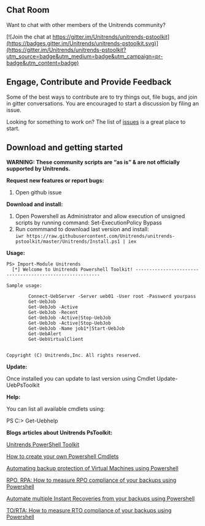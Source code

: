 Chat Room
---------

Want to chat with other members of the Unitrends community?

[![Join the chat at https://gitter.im/Unitrends/unitrends-pstoolkit](https://badges.gitter.im/Unitrends/unitrends-pstoolkit.svg)](https://gitter.im/Unitrends/unitrends-pstoolkit?utm_source=badge&utm_medium=badge&utm_campaign=pr-badge&utm_content=badge)

Engage, Contribute and Provide Feedback
---------------------------------------

Some of the best ways to contribute are to try things out, file bugs, and join in gitter conversations. You are encouraged to start a discussion by filing an issue. 

Looking for something to work on? The list of [issues](https://github.com/Unitrends/unitrends-pstoolkit/issues) is a great place to start.

Download and getting started
---------------------------------------

**WARNING: These community scripts are “as is” & are not officially supported by Unitrends.**

**Request new features or report bugs:**

1. Open github issue

**Download and install:**

1. Open Powershell as Administrator and allow execution of unsigned scripts by running command: Set-ExecutionPolicy Bypass
2. Run commmand to download last version and install:  
``` iwr https://raw.githubusercontent.com/Unitrends/unitrends-pstoolkit/master/Unitrends/Install.ps1 | iex ```

**Usage:**

    PS> Import-Module Unitrends
      [*] Welcome to Unitrends Powershell Toolkit! ---------------------------------------------------------
      
    Sample usage:   

            Connect-UebServer -Server ueb01 -User root -Password yourpass
            Get-UebJob
            Get-UebJob -Active
            Get-UebJob -Recent
            Get-UebJob -Active|Stop-UebJob
            Get-UebJob -Active|Stop-UebJob
            Get-UebJob -Name job1*|Start-UebJob
            Get-UebAlert
            Get-UebVirtualClient


    Copyright (C) Unitrends,Inc. All rights reserved.

**Update:**

Once installed you can update to last version using Cmdlet Update-UebPsToolkit

**Help:**

You can list all available cmdlets using:

PS C:\> Get-Uebhelp

**Blogs articles about Unitrends PsToolkit:**

[Unitrends PowerShell Toolkit](http://blogs.unitrends.com/unitrends-powershell-toolkit/)  
  
[How to create your own Powershell Cmdlets](http://blogs.unitrends.com/create-powershell-cmdlets/)  
  
[Automating backup protection of Virtual Machines using Powershell](http://blogs.unitrends.com/automating-backup-protection-virtual-machines-using-powershell/)  
  
[RPO, RPA: How to measure RPO compliance of your backups using Powershell](http://blogs.unitrends.com/rpo-rpa-measure-rpo-compliance-backups-using-powershell/)  
  
[Automate multiple Instant Recoveries from your backups using Powershell](http://blogs.unitrends.com/automate-multiple-instant-recoveries-backups-using-powershell/)  
  
[TO/RTA: How to measure RTO compliance of your backups using Powershell](http://blogs.unitrends.com/rtorta-measure-rto-compliance-backups-using-powershell/)  

